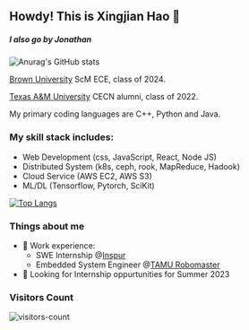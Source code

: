 ## Howdy! This is Xingjian Hao 👋
##### I also go by Jonathan
<!--
**PTJohn0122/PTJohn0122** is a ✨ _special_ ✨ repository because its `README.md` (this file) appears on your GitHub profile.

Here are some ideas to get you started:

- 🔭 I’m currently working on ...
- 🌱 I’m currently learning ...
- 👯 I’m looking to collaborate on ...
- 🤔 I’m looking for help with ...
- 💬 Ask me about ...
- 📫 How to reach me: ...
- 😄 Pronouns: ...
- ⚡ Fun fact: ...
-->

![Anurag's GitHub stats](https://github-readme-stats.vercel.app/api?username=PTJohn0122&count_private=true)

[Brown University](https://engineering.brown.edu/) ScM ECE, class of 2024.

[Texas A&M University](https://engineering.tamu.edu/cse/index.html) CECN alumni, class of 2022.

My primary coding languages are C++, Python and Java.
### My skill stack includes:
- Web Development (css, JavaScript, React, Node JS)
- Distributed System (k8s, ceph, rook, MapReduce, Hadook)
- Cloud Service (AWS EC2, AWS S3)
- ML/DL (Tensorflow, Pytorch, SciKit)

[![Top Langs](https://github-readme-stats.vercel.app/api/top-langs/?username=PTJohn0122&layout=compact)](https://github.com/anuraghazra/github-readme-stats)

### Things about me
- 🔭 Work experience:
  - SWE Internship @[Inspur](https://en.inspur.com/)
  - Embedded System Engineer @[TAMU Robomaster](https://www.tamurobomasters.com/) 
- 👯 Looking for Internship oppurtunities for Summer 2023

### Visitors Count

![visitors-count](https://visitor-badge.laobi.icu/badge?page_id=PTJohn0122.readme&left_text=Homepage%20Visitors)
